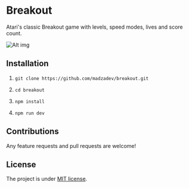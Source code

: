 # Breakout

Atari's classic Breakout game with levels, speed modes, lives and score count.

![Alt img](https://i.imgur.com/vhtRGoQ.png)

## Installation

1. `git clone https://github.com/madzadev/breakout.git`

2. `cd breakout`

3. `npm install`

4. `npm run dev`

## Contributions

Any feature requests and pull requests are welcome!

## License

The project is under [MIT license](https://choosealicense.com/licenses/mit/).
